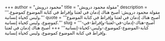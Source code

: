+++
author = "محمود درويش"
title = "مقولة محمود درويش"
description = '''مقولة محمود درويش: أصبح هناك إدمان في لغتنا وإفراط في كتابة الموضوع كموضوع، وليس كحياة إنسانية.'''
quote = '''أصبح هناك إدمان في لغتنا وإفراط في كتابة الموضوع كموضوع، وليس كحياة إنسانية.'''
slug = '''أصبح-هناك-إدمان-في-لغتنا-وإفراط-في-كتابة-الموضوع-كموضوع،-وليس-كحياة-إنسانية'''
+++
أصبح هناك إدمان في لغتنا وإفراط في كتابة الموضوع كموضوع، وليس كحياة إنسانية.
